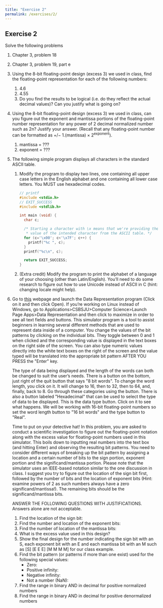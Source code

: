 ```yaml
---
title: "Exercise 2"
permalink: /exercises/2/
---
```


## Exercise 2

Solve the following problems

1. Chapter 3, problem 18

1. Chapter 3, problem 19, part e

1. Using the 8-bit floating-point design (excess 3) we used in class, find the
   floating-point representation for each of the following numbers:
   1. 4.6
   1. 4.55
   1. Do you find the results to be logical (i.e. do they reflect the actual
      decimal values)? Can you justify what is going on?

1. Using the 8-bit floating-point design (excess 3) we used in class, can you
   figure out the exponent and mantissa portions of the floating-point number
   representation for any power of 2 decimal normalized number such as 2n?
   Justify your answer. (Recall that any floating-point number can be formatted
   as +/&minus; 1.(mantissa) &times; 2<sup>exponent</sup>).
   1. mantissa = ???
   1. exponent = ???

1. The following simple program displays all characters in the standard ASCII
   table.
   1. Modify the program to display two lines, one containing all upper case
      letters in the English alphabet and one containing all lower case letters.
      You MUST use hexadecimal codes.
      ```c
      // printf
      #include <stdio.h>
      // EXIT_SUCCESS
      #include <stdlib.h>

      int main (void) {
        char c;

        /* Starting a character with \x means that we're providing the hexadecimal
         * value of the intended character from the ASCII table. */
        for (c='\x00'; c<'\x7F'; c++) {
          printf("%c ", c);
        }
        printf("%c\n", c);

        return EXIT_SUCCESS;
      }
      ```
   1. (Extra credit) Modify the program to print the alphabet of a language of
      your choosing (other than Latin/English). You’ll need to do some research
      to figure out how to use Unicode instead of ASCII in C (hint: changing
      locale might help).

1. Go to
   [this](http://www.csbsju.edu/computerscience/curriculum/launch/default.htm)
   webpage and launch the Data Representation program (Click on it and then
   click Open). If you’re working on Linux instead of Windows, go to
   Applications\>CSBSJU\>Computer Science\>Launch Page Apps\>Data Representation
   and then click to maximize in order to see all text fields and buttons. This
   simulator program is a tool to assist beginners in learning several different
   methods that are used to represent data inside of a computer. You change the
   values of the bit patterns by clicking on the individual bits. They toggle
   between 0 and 1 when clicked and the corresponding value is displayed in the
   text boxes on the right side of the screen. You can also type numeric values
   directly into the white text boxes on the right of the screen and the value
   typed will be translated into the appropriate bit pattern AFTER YOU PRESS the
   "Enter" key.

   The type of data being displayed and the length of the words can both be
   changed to suit the user’s needs. There is a button on the bottom, just right
   of the quit button that says "8 bit words". To change the word length, you
   click on it. It will change to 16, then to 32, then to 64, and, finally, back
   to 8. Go through these categories using the button. There is also a button
   labeled "Hexadecimal" that can be used to select the type of data to be
   displayed. This is the data type button. Click on it to see what happens. We
   will be working with 16-bit floating-point numbers so set the word length
   button to "16 bit words" and the type button to "Real".

   Time to put on your detective hat! In this problem, you are asked to conduct
   a scientific investigation to figure out the floating-point notation along
   with the excess value for floating-point numbers used in this simulator. This
   boils down to inputting real numbers into the text box (and hitting Enter)
   and observing the resulting bit patterns. You need to consider different ways
   of breaking up the bit pattern by assigning a location and a certain number
   of bits to the sign portion, exponent portion and the significand/mantissa
   portion. Please note that the simulator uses an IEEE-based notation similar
   to the one discussion in class. I suggest you try to figure out the location
   of the sign bit first, followed by the number of bits and the location of
   exponent bits (Hint: examine powers of 2 as such numbers always have a zero
   significand/mantissa!). The remaining bits should be the
   significand/mantissa bits.

   ANSWER THE FOLLOWING QUESTIONS WITH JUSTIFICATIONS. Answers alone are not
   acceptable.
   1. Find the location of the sign bit:
   1. Find the number and location of the exponent bits:
   1. Find the number of location of the mantissa bits:
   1. What is the excess value used in this design?
   1. Show the final design for the number indicating the sign bit with an S,
      each exponent bit with an E and each mantissa bit with an M such as [S] [E
      E E] [M M M M] for our class example.
   1. Find the bit pattern (or patterns if more than one exist) used for the
      following special values:
      * Zero:
      * Positive infinity:
      * Negative infinity:
      * Not a number (NaN):
   1. Find the range in binary AND in decimal for positive normalized numbers
   1. Find the range in binary AND in decimal for positive denormalized numbers
